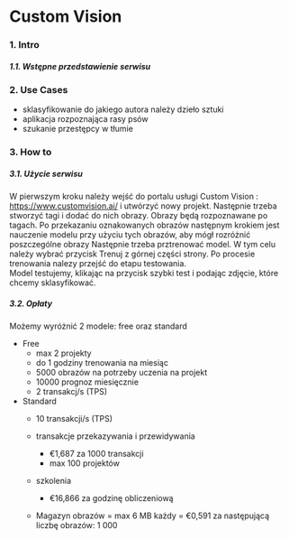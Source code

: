 
# Custom  Vision

### 1. Intro
##### 1.1. Wstępne przedstawienie serwisu

### 2. Use Cases
* sklasyfikowanie do jakiego autora należy dzieło sztuki
* aplikacja rozpoznająca rasy psów
* szukanie przestępcy w tłumie

### 3. How to
##### 3.1. Użycie serwisu
W pierwszym kroku należy wejść do portalu usługi Custom Vision : https://www.customvision.ai/  i utwórzyć nowy projekt. Następnie trzeba stworzyć tagi i dodać do nich obrazy. Obrazy będą rozpoznawane po tagach. Po przekazaniu oznakowanych obrazów następnym krokiem jest nauczenie modelu przy użyciu tych obrazów, aby mógł rozróżnić poszczególne obrazy Następnie trzeba prztrenować model. W tym celu należy wybrać przycisk Trenuj z górnej części strony. Po procesie trenowania nalezy przejść do etapu testowania.  
Model testujemy, klikając na przycisk szybki test i podając zdjęcie, które chcemy sklasyfikować.


##### 3.2. Opłaty
Możemy wyróżnić 2 modele: free oraz standard <br/>

 - Free
    - max 2 projekty
    - do 1 godziny trenowania na miesiąc
    - 5000 obrazów na potrzeby uczenia na projekt
    - 10000 prognoz miesięcznie
    - 2 transakcj/s (TPS)
 - Standard
    - 10 transakcji/s (TPS)
    - transakcje przekazywania i przewidywania
      - €1,687 za 1000 transakcji
      - max 100 projektów

    - szkolenia	
      - €16,866 za godzinę obliczeniową
    - Magazyn obrazów
      = max 6 MB każdy
      = €0,591 za następującą liczbę obrazów: 1 000

       

